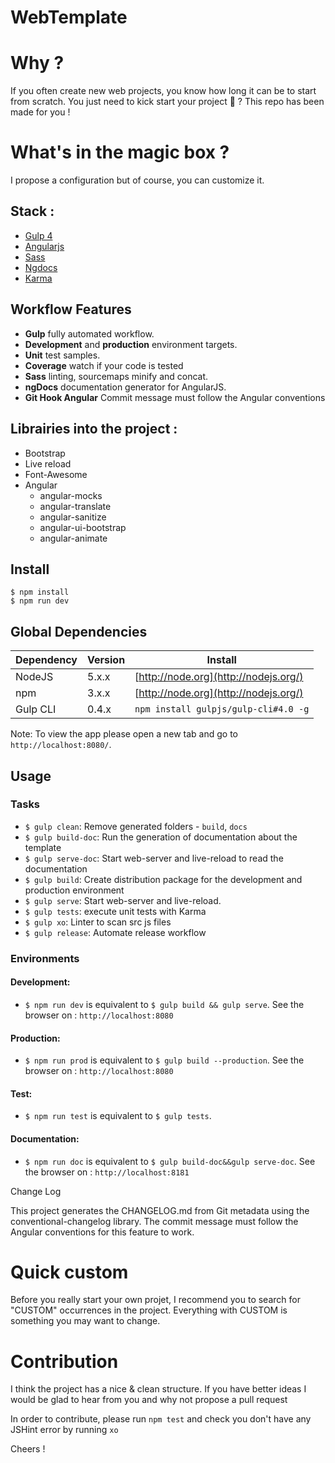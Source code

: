 WebTemplate
===================

# Why ?
If you often create new web projects, you know how long it can be to start from scratch.
You just need to kick start your project :rocket: ? This repo has been made for you !

# What's in the magic box ?
I propose a configuration but of course, you can customize it.

## Stack :
- [Gulp 4](http://gulpjs.com/)
- [Angularjs](https://angularjs.org/)
- [Sass](http://sass-lang.com/)
- [Ngdocs](https://github.com/nikhilmodak/gulp-ngdocs)
- [Karma](http://karma-runner.github.io/)

## Workflow Features
- **Gulp** fully automated workflow.
- **Development** and **production** environment targets.
- **Unit** test samples.
- **Coverage** watch if your code is tested
- **Sass** linting, sourcemaps minify and concat.
- **ngDocs** documentation generator for AngularJS.
- **Git Hook Angular** Commit message must follow the Angular conventions

## Librairies into the project :
- Bootstrap
- Live reload
- Font-Awesome
- Angular
	- angular-mocks
	- angular-translate
	- angular-sanitize
	- angular-ui-bootstrap
  	- angular-animate


## Install
```
$ npm install
$ npm run dev
```

## Global Dependencies

| Dependency | Version | Install                               |
| ---------- | ------- | ------------------------------------- |
| NodeJS     | 5.x.x   | [http://node.org](http://nodejs.org/) |
| npm        | 3.x.x   | [http://node.org](http://nodejs.org/) |
| Gulp CLI   | 0.4.x   | `npm install gulpjs/gulp-cli#4.0 -g`  |

Note: To view the app please open a new tab and go to `http://localhost:8080/`.

## Usage
### Tasks
- `$ gulp clean`: Remove generated folders - `build`, `docs`
- `$ gulp build-doc`: Run the generation of documentation about the template
- `$ gulp serve-doc`: Start web-server and live-reload to read the documentation
- `$ gulp build`: Create distribution package for the development and production environment
- `$ gulp serve`: Start web-server and live-reload.
- `$ gulp tests`: execute unit tests with Karma
- `$ gulp xo`: Linter to scan src js files
- `$ gulp release`: Automate release workflow

### Environments

#### Development:
- `$ npm run dev` is equivalent to
`$ gulp build && gulp serve`.
See the browser on : `http://localhost:8080`

#### Production:
- `$ npm run prod` is equivalent to
`$ gulp build --production`.
See the browser on : `http://localhost:8080`

#### Test:
- `$ npm run test` is equivalent to
`$ gulp tests`.

#### Documentation:
- `$ npm run doc` is equivalent to
`$ gulp build-doc&&gulp serve-doc`.
See the browser on : `http://localhost:8181`

Change Log

This project generates the CHANGELOG.md from Git metadata using the conventional-changelog library. The commit message must follow the Angular conventions for this feature to work.

# Quick custom
Before you really start your own projet, I recommend you to search for "CUSTOM" occurrences in the project.
Everything with CUSTOM is something you may want to change.

# Contribution
I think the project has a nice & clean structure.
If you have better ideas I would be glad to hear from you and why not propose a pull request

In order to contribute, please run `npm test` and check you don't have any JSHint error by running `xo`

Cheers !
